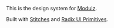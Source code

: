 This is the design system for [Modulz](https://modulz.app).

Built with [Stitches](https://github.com/modulz/stitches) and [Radix UI Primitives](https://radix-ui.com/primitives/docs/overview/introduction).
